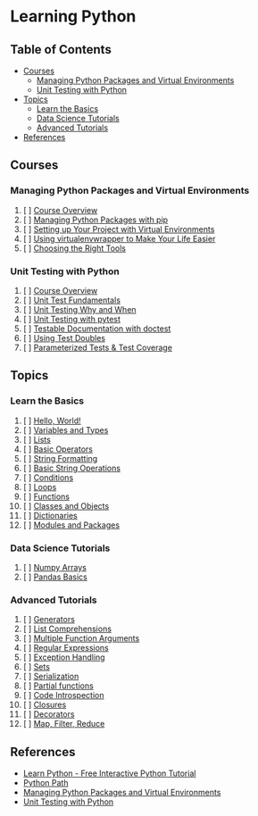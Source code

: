 # Learning Python

## Table of Contents

<!-- START doctoc generated TOC please keep comment here to allow auto update -->
<!-- DON'T EDIT THIS SECTION, INSTEAD RE-RUN doctoc TO UPDATE -->

- [Courses](#courses)
  - [Managing Python Packages and Virtual Environments](#managing-python-packages-and-virtual-environments)
  - [Unit Testing with Python](#unit-testing-with-python)
- [Topics](#topics)
  - [Learn the Basics](#learn-the-basics)
  - [Data Science Tutorials](#data-science-tutorials)
  - [Advanced Tutorials](#advanced-tutorials)
- [References](#references)

<!-- END doctoc generated TOC please keep comment here to allow auto update -->

## Courses

### Managing Python Packages and Virtual Environments

1. [ ] [Course Overview](README.md)
1. [ ] [Managing Python Packages with pip](README.md)
1. [ ] [Setting up Your Project with Virtual Environments](README.md)
1. [ ] [Using virtualenvwrapper to Make Your Life Easier](README.md)
1. [ ] [Choosing the Right Tools](README.md)

### Unit Testing with Python

1. [ ] [Course Overview](README.md)
1. [ ] [Unit Test Fundamentals](README.md)
1. [ ] [Unit Testing Why and When](README.md)
1. [ ] [Unit Testing with pytest](README.md)
1. [ ] [Testable Documentation with doctest](README.md)
1. [ ] [Using Test Doubles](README.md)
1. [ ] [Parameterized Tests & Test Coverage](README.md)

## Topics

### Learn the Basics

1. [ ] [Hello, World!](README.md)
1. [ ] [Variables and Types](README.md)
1. [ ] [Lists](README.md)
1. [ ] [Basic Operators](README.md)
1. [ ] [String Formatting](README.md)
1. [ ] [Basic String Operations](README.md)
1. [ ] [Conditions](README.md)
1. [ ] [Loops](README.md)
1. [ ] [Functions](README.md)
1. [ ] [Classes and Objects](README.md)
1. [ ] [Dictionaries](README.md)
1. [ ] [Modules and Packages](README.md)

### Data Science Tutorials

1. [ ] [Numpy Arrays](README.md)
1. [ ] [Pandas Basics](README.md)

### Advanced Tutorials

1. [ ] [Generators](README.md)
1. [ ] [List Comprehensions](README.md)
1. [ ] [Multiple Function Arguments](README.md)
1. [ ] [Regular Expressions](README.md)
1. [ ] [Exception Handling](README.md)
1. [ ] [Sets](README.md)
1. [ ] [Serialization](README.md)
1. [ ] [Partial functions](README.md)
1. [ ] [Code Introspection](README.md)
1. [ ] [Closures](README.md)
1. [ ] [Decorators](README.md)
1. [ ] [Map, Filter, Reduce](README.md)

## References

- [Learn Python - Free Interactive Python Tutorial](https://www.learnpython.org)
- [Python Path](https://app.pluralsight.com/paths/skill/python)
- [Managing Python Packages and Virtual Environments](https://app.pluralsight.com/library/courses/managing-python-packages-virtual-environments/table-of-contents)
- [Unit Testing with Python](https://app.pluralsight.com/library/courses/using-unit-testing-python/table-of-contents)
